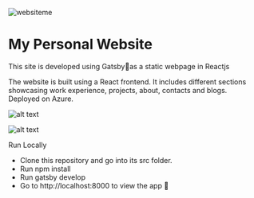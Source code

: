 ![websiteme](https://user-images.githubusercontent.com/19844780/118388621-71b33500-b5da-11eb-9289-56270e93d840.PNG)
# My Personal Website

This site is developed using Gatsby🚀as a static webpage in Reactjs

The website is built using a React frontend. It includes different sections showcasing work experience, projects, about, contacts and blogs. Deployed on Azure.

![alt text](https://github.com/shreya-sridhar/shreya-sridhar.github.io/blob/develop/websiteme.png)

![alt text](https://github.com/shreya-sridhar/shreya-sridhar.github.io/blob/develop/vodafone.svg?raw=true)


Run Locally

- Clone this repository and go into its src folder.
- Run npm install
- Run gatsby develop
- Go to http://localhost:8000 to view the app 🚀


